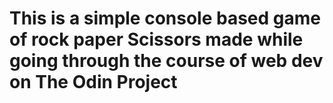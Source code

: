 # This is a simple console based game of rock paper Scissors made while going through the course of web dev on The Odin Project